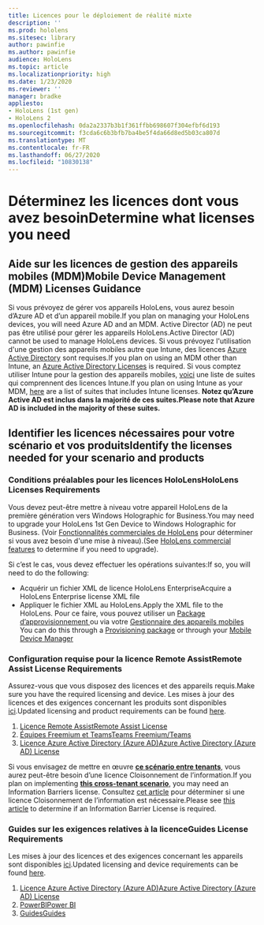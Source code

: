 ```yaml
---
title: Licences pour le déploiement de réalité mixte
description: ''
ms.prod: hololens
ms.sitesec: library
author: pawinfie
ms.author: pawinfie
audience: HoloLens
ms.topic: article
ms.localizationpriority: high
ms.date: 1/23/2020
ms.reviewer: ''
manager: bradke
appliesto:
- HoloLens (1st gen)
- HoloLens 2
ms.openlocfilehash: 0da2a2337b3b1f361ffbb698607f304efbf6d193
ms.sourcegitcommit: f3cda6c6b3bfb7ba4be5f4da66d8ed5b03ca807d
ms.translationtype: MT
ms.contentlocale: fr-FR
ms.lasthandoff: 06/27/2020
ms.locfileid: "10830138"
---
```

# <span data-ttu-id="d10ae-102">Déterminez les licences dont vous avez besoin</span><span class="sxs-lookup"><span data-stu-id="d10ae-102">Determine what licenses you need</span></span>

## <span data-ttu-id="d10ae-103">Aide sur les licences de gestion des appareils mobiles (MDM)</span><span class="sxs-lookup"><span data-stu-id="d10ae-103">Mobile Device Management (MDM) Licenses Guidance</span></span>

<span data-ttu-id="d10ae-104">Si vous prévoyez de gérer vos appareils HoloLens, vous aurez besoin d’Azure AD et d’un appareil mobile.</span><span class="sxs-lookup"><span data-stu-id="d10ae-104">If you plan on managing your HoloLens devices, you will need Azure AD and an MDM.</span></span> <span data-ttu-id="d10ae-105">Active Director (AD) ne peut pas être utilisé pour gérer les appareils HoloLens.</span><span class="sxs-lookup"><span data-stu-id="d10ae-105">Active Director (AD) cannot be used to manage HoloLens devices.</span></span>
<span data-ttu-id="d10ae-106">Si vous prévoyez l'utilisation d'une gestion des appareils mobiles autre que Intune, des licences [Azure Active Directory](https://docs.microsoft.com/azure/active-directory/fundamentals/active-directory-whatis) sont requises.</span><span class="sxs-lookup"><span data-stu-id="d10ae-106">If you plan on using an MDM other than Intune, an [Azure Active Directory Licenses](https://docs.microsoft.com/azure/active-directory/fundamentals/active-directory-whatis) is required.</span></span>
<span data-ttu-id="d10ae-107">Si vous comptez utiliser Intune pour la gestion des appareils mobiles, [voici](https://docs.microsoft.com/intune/fundamentals/licenses) une liste de suites qui comprennent des licences Intune.</span><span class="sxs-lookup"><span data-stu-id="d10ae-107">If you plan on using Intune as your MDM,  [here](https://docs.microsoft.com/intune/fundamentals/licenses) are a list of suites that includes Intune licenses.</span></span> **<span data-ttu-id="d10ae-108">Notez qu’Azure Active AD est inclus dans la majorité de ces suites.</span><span class="sxs-lookup"><span data-stu-id="d10ae-108">Please note that Azure AD is included in the majority of these suites.</span></span>**

## <span data-ttu-id="d10ae-109">Identifier les licences nécessaires pour votre scénario et vos produits</span><span class="sxs-lookup"><span data-stu-id="d10ae-109">Identify the licenses needed for your scenario and products</span></span>

### <span data-ttu-id="d10ae-110">Conditions préalables pour les licences HoloLens</span><span class="sxs-lookup"><span data-stu-id="d10ae-110">HoloLens Licenses Requirements</span></span>

<span data-ttu-id="d10ae-111">Vous devez peut-être mettre à niveau votre appareil HoloLens de la première génération vers Windows Holographic for Business.</span><span class="sxs-lookup"><span data-stu-id="d10ae-111">You may need to upgrade your HoloLens 1st Gen Device to Windows Holographic for Business.</span></span> <span data-ttu-id="d10ae-112">(Voir [Fonctionnalités commerciales de HoloLens](holoLens-commercial-features.md#feature-comparison-between-editions) pour déterminer si vous avez besoin d'une mise à niveau).</span><span class="sxs-lookup"><span data-stu-id="d10ae-112">(See [HoloLens commercial features](holoLens-commercial-features.md#feature-comparison-between-editions) to determine if you need to upgrade).</span></span>

 <span data-ttu-id="d10ae-113">Si c’est le cas, vous devez effectuer les opérations suivantes:</span><span class="sxs-lookup"><span data-stu-id="d10ae-113">If so, you will need to do the following:</span></span>

- <span data-ttu-id="d10ae-114">Acquérir un fichier XML de licence HoloLens Enterprise</span><span class="sxs-lookup"><span data-stu-id="d10ae-114">Acquire a HoloLens Enterprise license XML file</span></span>
- <span data-ttu-id="d10ae-115">Appliquer le fichier XML au HoloLens.</span><span class="sxs-lookup"><span data-stu-id="d10ae-115">Apply the XML file to the HoloLens.</span></span> <span data-ttu-id="d10ae-116">Pour ce faire, vous pouvez utiliser un [Package d’approvisionnement ](hololens-provisioning.md) ou via votre [Gestionnaire des appareils mobiles ](https://docs.microsoft.com/intune/configuration/holographic-upgrade)</span><span class="sxs-lookup"><span data-stu-id="d10ae-116">You can do this through a [Provisioning package](hololens-provisioning.md) or through your [Mobile Device Manager](https://docs.microsoft.com/intune/configuration/holographic-upgrade)</span></span>

### <span data-ttu-id="d10ae-117">Configuration requise pour la licence Remote Assist</span><span class="sxs-lookup"><span data-stu-id="d10ae-117">Remote Assist License Requirements</span></span>

<span data-ttu-id="d10ae-118">Assurez-vous que vous disposez des licences et des appareils requis.</span><span class="sxs-lookup"><span data-stu-id="d10ae-118">Make sure you have the required licensing and device.</span></span> <span data-ttu-id="d10ae-119">Les mises à jour des licences et des exigences concernant les produits sont disponibles [ici](https://docs.microsoft.com/dynamics365/mixed-reality/remote-assist/requirements).</span><span class="sxs-lookup"><span data-stu-id="d10ae-119">Updated licensing and product requirements can be found [here](https://docs.microsoft.com/dynamics365/mixed-reality/remote-assist/requirements).</span></span>

1. [<span data-ttu-id="d10ae-120">Licence Remote Assist</span><span class="sxs-lookup"><span data-stu-id="d10ae-120">Remote Assist License</span></span>](https://docs.microsoft.com/dynamics365/mixed-reality/remote-assist/buy-and-deploy-remote-assist)
1. [<span data-ttu-id="d10ae-121">Équipes Freemium et Teams</span><span class="sxs-lookup"><span data-stu-id="d10ae-121">Teams Freemium/Teams</span></span>](https://products.office.com/microsoft-teams/free)
1. [<span data-ttu-id="d10ae-122">Licence Azure Active Directory (Azure AD)</span><span class="sxs-lookup"><span data-stu-id="d10ae-122">Azure Active Directory (Azure AD) License</span></span>](https://docs.microsoft.com/azure/active-directory/fundamentals/active-directory-whatis)

<span data-ttu-id="d10ae-123">Si vous envisagez de mettre en œuvre **[ce scénario entre tenants](https://docs.microsoft.com/dynamics365/mixed-reality/remote-assist/cross-tenant-overview#scenario-2-leasing-services-to-other-tenants)**, vous aurez peut-être besoin d’une licence Cloisonnement de l’information.</span><span class="sxs-lookup"><span data-stu-id="d10ae-123">If you plan on implementing **[this cross-tenant scenario](https://docs.microsoft.com/dynamics365/mixed-reality/remote-assist/cross-tenant-overview#scenario-2-leasing-services-to-other-tenants)**, you may need an Information Barriers license.</span></span> <span data-ttu-id="d10ae-124">Consultez [cet article](https://docs.microsoft.com/dynamics365/mixed-reality/remote-assist/cross-tenant-licensing-implementation#step-1-determine-if-information-barriers-are-necessary) pour déterminer si une licence Cloisonnement de l’information est nécessaire.</span><span class="sxs-lookup"><span data-stu-id="d10ae-124">Please see [this article](https://docs.microsoft.com/dynamics365/mixed-reality/remote-assist/cross-tenant-licensing-implementation#step-1-determine-if-information-barriers-are-necessary) to determine if an Information Barrier License is required.</span></span>

### <span data-ttu-id="d10ae-125">Guides sur les exigences relatives à la licence</span><span class="sxs-lookup"><span data-stu-id="d10ae-125">Guides License Requirements</span></span>

<span data-ttu-id="d10ae-126">Les mises à jour des licences et des exigences concernant les appareils sont disponibles [ici](https://docs.microsoft.com/dynamics365/mixed-reality/guides/requirements).</span><span class="sxs-lookup"><span data-stu-id="d10ae-126">Updated licensing and device requirements can be found [here](https://docs.microsoft.com/dynamics365/mixed-reality/guides/requirements).</span></span>

1. [<span data-ttu-id="d10ae-127">Licence Azure Active Directory (Azure AD)</span><span class="sxs-lookup"><span data-stu-id="d10ae-127">Azure Active Directory (Azure AD) License</span></span>](https://docs.microsoft.com/azure/active-directory/fundamentals/active-directory-whatis)
1. [<span data-ttu-id="d10ae-128">PowerBI</span><span class="sxs-lookup"><span data-stu-id="d10ae-128">Power BI</span></span>](https://powerbi.microsoft.com/desktop/)
1. [<span data-ttu-id="d10ae-129">Guides</span><span class="sxs-lookup"><span data-stu-id="d10ae-129">Guides</span></span>](https://docs.microsoft.com/dynamics365/mixed-reality/guides/setup)
